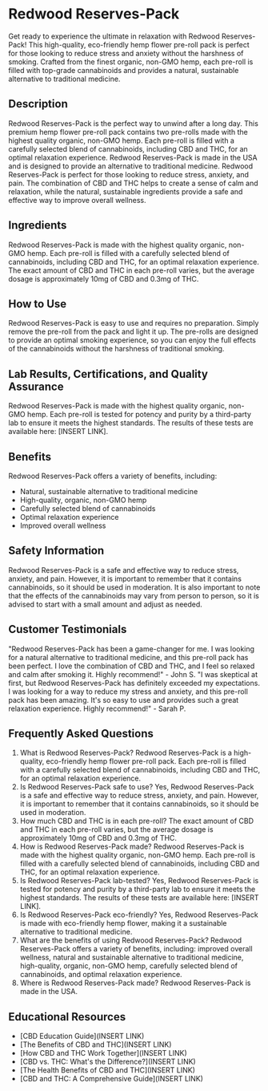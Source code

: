 # Redwood Reserves-Pack
Get ready to experience the ultimate in relaxation with Redwood Reserves-Pack! This high-quality, eco-friendly hemp flower pre-roll pack is perfect for those looking to reduce stress and anxiety without the harshness of smoking. Crafted from the finest organic, non-GMO hemp, each pre-roll is filled with top-grade cannabinoids and provides a natural, sustainable alternative to traditional medicine.
## Description
Redwood Reserves-Pack is the perfect way to unwind after a long day. This premium hemp flower pre-roll pack contains two pre-rolls made with the highest quality organic, non-GMO hemp. Each pre-roll is filled with a carefully selected blend of cannabinoids, including CBD and THC, for an optimal relaxation experience. Redwood Reserves-Pack is made in the USA and is designed to provide an alternative to traditional medicine.
Redwood Reserves-Pack is perfect for those looking to reduce stress, anxiety, and pain. The combination of CBD and THC helps to create a sense of calm and relaxation, while the natural, sustainable ingredients provide a safe and effective way to improve overall wellness.
## Ingredients
Redwood Reserves-Pack is made with the highest quality organic, non-GMO hemp. Each pre-roll is filled with a carefully selected blend of cannabinoids, including CBD and THC, for an optimal relaxation experience. The exact amount of CBD and THC in each pre-roll varies, but the average dosage is approximately 10mg of CBD and 0.3mg of THC.
## How to Use
Redwood Reserves-Pack is easy to use and requires no preparation. Simply remove the pre-roll from the pack and light it up. The pre-rolls are designed to provide an optimal smoking experience, so you can enjoy the full effects of the cannabinoids without the harshness of traditional smoking.
## Lab Results, Certifications, and Quality Assurance
Redwood Reserves-Pack is made with the highest quality organic, non-GMO hemp. Each pre-roll is tested for potency and purity by a third-party lab to ensure it meets the highest standards. The results of these tests are available here: [INSERT LINK]. 
## Benefits
Redwood Reserves-Pack offers a variety of benefits, including:
- Natural, sustainable alternative to traditional medicine
- High-quality, organic, non-GMO hemp
- Carefully selected blend of cannabinoids
- Optimal relaxation experience
- Improved overall wellness
## Safety Information
Redwood Reserves-Pack is a safe and effective way to reduce stress, anxiety, and pain. However, it is important to remember that it contains cannabinoids, so it should be used in moderation. It is also important to note that the effects of the cannabinoids may vary from person to person, so it is advised to start with a small amount and adjust as needed.
## Customer Testimonials
"Redwood Reserves-Pack has been a game-changer for me. I was looking for a natural alternative to traditional medicine, and this pre-roll pack has been perfect. I love the combination of CBD and THC, and I feel so relaxed and calm after smoking it. Highly recommend!" - John S. 
"I was skeptical at first, but Redwood Reserves-Pack has definitely exceeded my expectations. I was looking for a way to reduce my stress and anxiety, and this pre-roll pack has been amazing. It's so easy to use and provides such a great relaxation experience. Highly recommend!" - Sarah P.
## Frequently Asked Questions
1. What is Redwood Reserves-Pack?
Redwood Reserves-Pack is a high-quality, eco-friendly hemp flower pre-roll pack. Each pre-roll is filled with a carefully selected blend of cannabinoids, including CBD and THC, for an optimal relaxation experience.
2. Is Redwood Reserves-Pack safe to use?
Yes, Redwood Reserves-Pack is a safe and effective way to reduce stress, anxiety, and pain. However, it is important to remember that it contains cannabinoids, so it should be used in moderation. 
3. How much CBD and THC is in each pre-roll?
The exact amount of CBD and THC in each pre-roll varies, but the average dosage is approximately 10mg of CBD and 0.3mg of THC.
4. How is Redwood Reserves-Pack made?
Redwood Reserves-Pack is made with the highest quality organic, non-GMO hemp. Each pre-roll is filled with a carefully selected blend of cannabinoids, including CBD and THC, for an optimal relaxation experience.
5. Is Redwood Reserves-Pack lab-tested?
Yes, Redwood Reserves-Pack is tested for potency and purity by a third-party lab to ensure it meets the highest standards. The results of these tests are available here: [INSERT LINK].
6. Is Redwood Reserves-Pack eco-friendly?
Yes, Redwood Reserves-Pack is made with eco-friendly hemp flower, making it a sustainable alternative to traditional medicine.
7. What are the benefits of using Redwood Reserves-Pack?
Redwood Reserves-Pack offers a variety of benefits, including: improved overall wellness, natural and sustainable alternative to traditional medicine, high-quality, organic, non-GMO hemp, carefully selected blend of cannabinoids, and optimal relaxation experience.
8. Where is Redwood Reserves-Pack made?
Redwood Reserves-Pack is made in the USA.
## Educational Resources
- [CBD Education Guide](INSERT LINK)
- [The Benefits of CBD and THC](INSERT LINK)
- [How CBD and THC Work Together](INSERT LINK)
- [CBD vs. THC: What's the Difference?](INSERT LINK)
- [The Health Benefits of CBD and THC](INSERT LINK)
- [CBD and THC: A Comprehensive Guide](INSERT LINK)